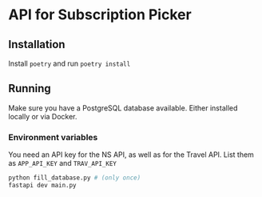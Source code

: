 # API for Subscription Picker

## Installation 
Install `poetry` and run `poetry install`

## Running
Make sure you have a PostgreSQL database available. Either installed locally or via Docker. 

### Environment variables
You need an API key for the NS API, as well as for the Travel API. List them as 
`APP_API_KEY` and `TRAV_API_KEY`

```python
python fill_database.py # (only once)
fastapi dev main.py
```
